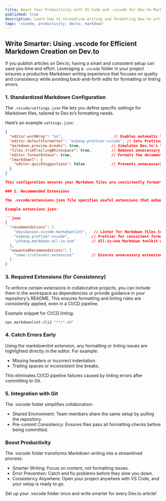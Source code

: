 ```yaml
---
title: Boost Your Productivity with VS Code and .vscode for Dev.to Markdown
published: true
description: Learn how to streamline writing and formatting Dev.to articles using VS Code's .vscode folder.
tags: 'vscode, productivity, devto, markdown'
---
```


## Write Smarter: Using .vscode for Efficient Markdown Creation on Dev.to

If you publish articles on Dev.to, having a smart and consistent setup can save you time and effort. Leveraging a `.vscode` folder in your project ensures a productive Markdown writing experience that focuses on quality and consistency while avoiding back-and-forth edits for formatting or linting errors.

### 1. Standardized Markdown Configuration

The `.vscode/settings.json` file lets you define specific settings for Markdown files, tailored to Dev.to’s formatting needs.

Here’s an example `settings.json`:

```json
{
  "editor.wordWrap": "on",                       // Enables automatic line wrapping for better readability.
  "editor.defaultFormatter": "esbenp.prettier-vscode", // Sets Prettier as the default formatter for Markdown.
  "markdown.preview.breaks": true,              // Simulates Dev.to's line breaks in the VS Code preview.
  "files.trimTrailingWhitespace": true,         // Removes unnecessary trailing spaces automatically.
  "editor.formatOnSave": true,                  // Formats the document automatically when you save it.
  "[markdown]": {
    "editor.quickSuggestions": false            // Prevents unnecessary IntelliSense popups in Markdown.
  }
}

This configuration ensures your Markdown files are consistently formatted and preview-ready for Dev.to.

### 2. Recommended Extensions

The .vscode/extensions.json file specifies useful extensions that enhance Markdown writing. These recommendations are presented to anyone who opens the project in VS Code.

Example extensions.json:

```json
{
  "recommendations": [
    "davidanson.vscode-markdownlint",   // Linter for Markdown files to catch formatting errors early.
    "esbenp.prettier-vscode",          // Prettier for consistent formatting.
    "yzhang.markdown-all-in-one"       // All-in-one Markdown toolkit with shortcuts and previews.
  ],
  "unwantedRecommendations": [
    "some-irrelevant-extension"        // Ensures unnecessary extensions are not suggested.
  ]
}
```

### 3. Required Extensions (for Consistency)

To enforce certain extensions in collaborative projects, you can include them in the workspace as dependencies or provide guidance in your repository's README. This ensures formatting and linting rules are consistently applied, even in a CI/CD pipeline.

Example snippet for CI/CD linting:

```bash
npx markdownlint-cli2 "**/*.md"
```

### 4. Catch Errors Early

Using the markdownlint extension, any formatting or linting issues are highlighted directly in the editor. For example:

- Missing headers or incorrect indentation.
- Trailing spaces or inconsistent line breaks.

This eliminates CI/CD pipeline failures caused by linting errors after committing to Git.

### 5. Integration with Git

The .vscode folder simplifies collaboration:

- Shared Environment: Team members share the same setup by pulling the repository.
- Pre-commit Consistency: Ensures files pass all formatting checks before being committed.

### Boost Productivity

The .vscode folder transforms Markdown writing into a streamlined process:

- Smarter Writing: Focus on content, not formatting issues.
- Error Prevention: Catch and fix problems before they slow you down.
- Consistency Anywhere: Open your project anywhere with VS Code, and your setup is ready to go.

Set up your .vscode folder once and write smarter for every Dev.to article!
